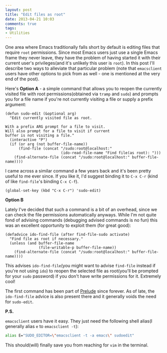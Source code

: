 ```yaml
---
layout: post
title: "Edit files as root"
date: 2013-04-21 10:03
comments: true
tags:
- Utilities
---
```


One area where Emacs traditionally falls short by default is editing
files that require `root` permissions. Since most Emacs users just use
a single Emacs frame they never leave, they have the problem of having
started it with their current user's privileges(and it's unlikely this
user is `root`). In this post I'll describe two ways to alleviate that
particular problem (note that `emacsclient` users have other options
to pick from as well - one is mentioned at the very end of the post).

Here's **Option A** - a simple command that allows you to reopen the
currently visited file with root permissions(obtained via `tramp` and
`sudo`) and prompts you for a file name if you're not currently
visiting a file or supply a prefix argument:

``` elisp
(defun sudo-edit (&optional arg)
  "Edit currently visited file as root.

With a prefix ARG prompt for a file to visit.
Will also prompt for a file to visit if current
buffer is not visiting a file."
  (interactive "P")
  (if (or arg (not buffer-file-name))
      (find-file (concat "/sudo:root@localhost:"
                         (ido-read-file-name "Find file(as root): ")))
    (find-alternate-file (concat "/sudo:root@localhost:" buffer-file-name))))
```

I came across a similar command a few years back and it's been pretty
useful to me ever since. If you like it, I'd suggest binding it to `C-x
C-r` (kind of like `find-file`'s binding `C-x C-f`).

``` elisp
(global-set-key (kbd "C-x C-r") 'sudo-edit)
```

**Option B**

Lately I've decided that such a command is a bit of an overhead, since
we can check the file permissions automatically anyways. While I'm not
quite fond of advising commands (debugging advised commands is no
fun) this was an excellent opportunity to exploit them (for great
good):

``` elisp
(defadvice ido-find-file (after find-file-sudo activate)
  "Find file as root if necessary."
  (unless (and buffer-file-name
               (file-writable-p buffer-file-name))
    (find-alternate-file (concat "/sudo:root@localhost:" buffer-file-name))))
```

This advises `ido-find-file`(you might want to advise `find-file`
instead if you're not using `ido`) to reopen the selected file as
root(you'll be prompted for your `sudo` password) if you don't have
write permissions for it. Extremely cool!

The first command has been part of
[Prelude](https://github.com/bbatsov/prelude) since forever. As of late,
the `ido-find-file` advice is also present there and it
generally voids the need for `sudo-edit`.

**P.S.**

`emacsclient` users have it easy. They just need the following shell
alias(I generally alias `e` to `emacsclient -t`):

``` bash
alias E="SUDO_EDITOR=\"emacsclient -t -a emacs\" sudoedit"
```

This should(will) finally save you from reaching for `vim` in the terminal.
